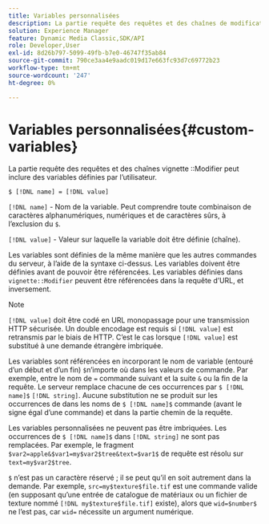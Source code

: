 ```yaml
---
title: Variables personnalisées
description: La partie requête des requêtes et des chaînes de modificateur de vignette peut inclure des variables définies par l’utilisateur.
solution: Experience Manager
feature: Dynamic Media Classic,SDK/API
role: Developer,User
exl-id: 8d26b797-5099-49fb-b7e0-46747f35ab84
source-git-commit: 790ce3aa4e9aadc019d17e663fc93d7c69772b23
workflow-type: tm+mt
source-wordcount: '247'
ht-degree: 0%

---
```


# Variables personnalisées{#custom-variables}

La partie requête des requêtes et des chaînes vignette ::Modifier peut inclure des variables définies par l’utilisateur.

`$ [!DNL name] = [!DNL value]`

`[!DNL name]` - Nom de la variable. Peut comprendre toute combinaison de caractères alphanumériques, numériques et de caractères sûrs, à l’exclusion du `$`.

`[!DNL value]` - Valeur sur laquelle la variable doit être définie (chaîne).

Les variables sont définies de la même manière que les autres commandes du serveur, à l’aide de la syntaxe ci-dessus. Les variables doivent être définies avant de pouvoir être référencées. Les variables définies dans `vignette::Modifier` peuvent être référencées dans la requête d’URL, et inversement.

>[!NOTE]
>
>`[!DNL value]` doit être codé en URL monopassage pour une transmission HTTP sécurisée. Un double encodage est requis si `[!DNL value]` est retransmis par le biais de HTTP. C’est le cas lorsque `[!DNL value]` est substitué à une demande étrangère imbriquée.

Les variables sont référencées en incorporant le nom de variable (entouré d’un début et d’un fin) `$`n’importe où dans les valeurs de commande. Par exemple, entre le nom de `=`  commande suivant et la suite `&` ou la fin de la requête. Le serveur remplace chacune de ces occurrences par `$ [!DNL name]$` `[!DNL string]`. Aucune substitution ne se produit sur les occurrences de dans les noms de `$ [!DNL name]$` commande (avant le signe égal d’une commande) et dans la partie chemin de la requête.

Les variables personnalisées ne peuvent pas être imbriquées. Les occurrences de `$ [!DNL name]$` dans `[!DNL string]` ne sont pas remplacées. Par exemple, le fragment `$var2=apple&$var1=my$var2$tree&text=$var1$` de requête est résolu sur `text=my$var2$tree`.

`$` n’est pas un caractère réservé ; il se peut qu’il en soit autrement dans la demande. Par exemple, `src=my$texture$file.tif` est une commande valide (en supposant qu’une entrée de catalogue de matériaux ou un fichier de texture nommé `[!DNL my$texture$file.tif]` existe), alors que `wid=$number$` ne l’est pas, car `wid=` nécessite un argument numérique.
